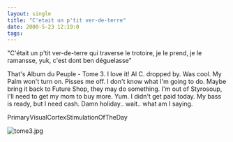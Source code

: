```yaml
---
layout: single
title: "C'etait un p'tit ver-de-terre"
date: 2000-5-23 12:19:0
tags: 
---
```



"C'était un p'tit ver-de-terre qui traverse le trotoire, je le prend, je le ramansse, yuk, c'est dont ben déguelasse"


That's Album du Peuple - Tome 3. I love it! Al C. dropped by. Was cool. My Palm won't turn on. Pisses me off. I don't know what I'm going to do. Maybe bring it back to Future Shop, they may do something. I'm out of Styrosoup, I'll need to get my mom to buy more. Yum. I didn't get paid today. My bass is ready, but I need cash. Damn holiday.. wait.. what am I saying.






PrimaryVisualCortexStimulationOfTheDay



![tome3.jpg][1]









   [1]: http://1.bp.blogspot.com/-_GQJMa9avLc/Tn0P-O3O_yI/AAAAAAAAANA/ih97pFVG4F0/s1600/tome3.jpg
